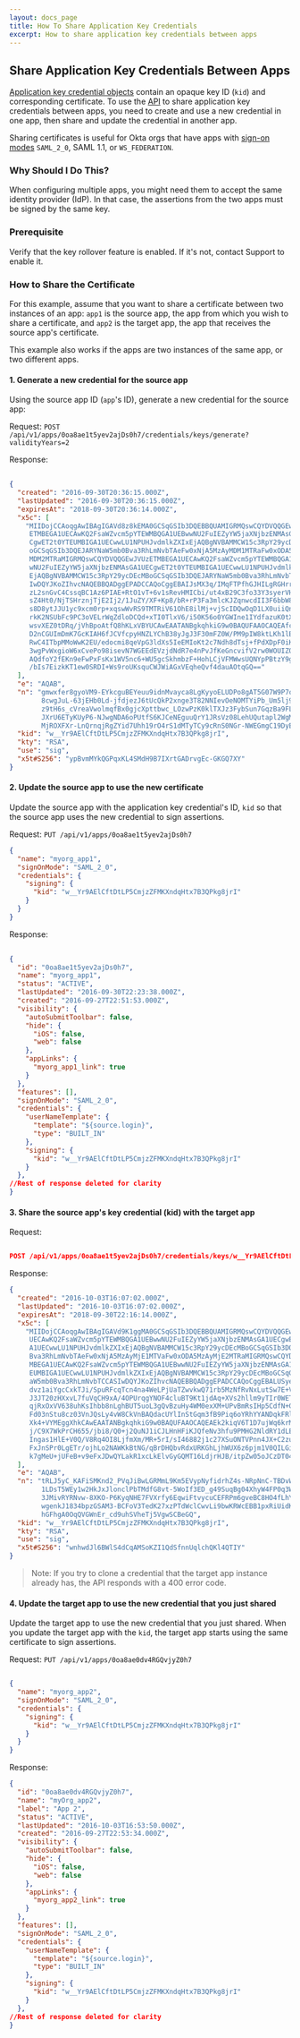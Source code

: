 ```yaml
---
layout: docs_page
title: How To Share Application Key Credentials
excerpt: How to share application key credentials between apps
---
```


## Share Application Key Credentials Between Apps

[Application key credential objects](http://developer.okta.com/docs/api/resources/apps.html#application-key-credential-model) 
contain an opaque key ID (`kid`) and corresponding certificate.
To use the [API](http://developer.okta.com/docs/api/resources/apps.html#clone-key-credential-for-application) 
to share application key credentials between apps, you need to create and use a new credential in one app, 
then share and update the credential in another app.

Sharing certificates is useful for Okta orgs that have apps with [sign-on modes](http://developer.okta.com/docs/api/resources/apps.html#signon-modes) `SAML_2_0`, SAML 1.1, or `WS_FEDERATION`. 

### Why Should I Do This?

When configuring multiple apps, you might need them to accept the same identity provider (IdP). 
In that case, the assertions from the two apps must be signed by the same key.

### Prerequisite

Verify that the key rollover feature is enabled. If it's not, contact Support to enable it.
 
### How to Share the Certificate
 
For this example, assume that you want to share a certificate between two instances of an app: `app1` is the source app, the app from 
which you wish to share a certificate, and `app2` is the target app, the app that receives the source app's certificate.

This example also works if the apps are two instances of the same app, or two different apps.

#### 1. Generate a new credential for the source app

Using the source app ID (`app`'s ID), generate a new credential for the source app:

Request: `POST /api/v1/apps/0oa8ae1t5yev2ajDs0h7/credentials/keys/generate?validityYears=2`

Response:

~~~ json
         
{
  "created": "2016-09-30T20:36:15.000Z",
  "lastUpdated": "2016-09-30T20:36:15.000Z",
  "expiresAt": "2018-09-30T20:36:14.000Z",
  "x5c": [
    "MIIDojCCAoqgAwIBAgIGAVd8z8kEMA0GCSqGSIb3DQEBBQUAMIGRMQswCQYDVQQGEwJVUz
     ETMBEGA1UECAwKQ2FsaWZvcm5pYTEWMBQGA1UEBwwNU2FuIEZyYW5jaXNjbzENMAsGA1UE
     CgwET2t0YTEUMBIGA1UECwwLU1NPUHJvdmlkZXIxEjAQBgNVBAMMCW15c3RpY29ycDEcMB
     oGCSqGSIb3DQEJARYNaW5mb0Bva3RhLmNvbTAeFw0xNjA5MzAyMDM1MTRaFw0xODA5MzAy
     MDM2MTRaMIGRMQswCQYDVQQGEwJVUzETMBEGA1UECAwKQ2FsaWZvcm5pYTEWMBQGA1UEBw
     wNU2FuIEZyYW5jaXNjbzENMAsGA1UECgwET2t0YTEUMBIGA1UECwwLU1NPUHJvdmlkZXIx
     EjAQBgNVBAMMCW15c3RpY29ycDEcMBoGCSqGSIb3DQEJARYNaW5mb0Bva3RhLmNvbTCCAS
     IwDQYJKoZIhvcNAQEBBQADggEPADCCAQoCggEBAIJsMX3q/IMqFTPfhGJHILgRGHrrvYnZ
     zL2snGvC4CssqBC1Az6PIAE+RtO1vT+6v1sRevHMICbi/ut4xB29C3fo33Y3syerVHEJD9
     sZ4Ht0/NjTSHrznjTjE2Ij2/1JuZY/XF+Kp8/bR+rP3Fa3mlcKJZqnwcdII3F6bbW8HPyz
     s8D8ytJJU1yc9xcm0rp+xqswWvRS9TMTRiV61OhE8ilMj+vjScIDQwOqD1LX0uiiQnjRIL
     rkK2NSUbFc9PC3oVELrWqZdloDCQd+xTI0TlxV6/i50K56o0YGWIne1IYdfazuK0tXTE8k
     wsvXEZ0tDRq/jVhBpoAtfQ8hKLxVBYUCAwEAATANBgkqhkiG9w0BAQUFAAOCAQEAfcgMeP
     D2nCGUImDmK7GcKIAH6fJCVfcpyHNZLYChB38yJgJ3F30mFZ0W/PM9pIW8ktLKh1lBp59p
     RwC4ITbpMMoWwK2EU/edocmi8qeVpG3ldXs5IeEMIoKt2c7Ndh8dTsj+fPdXDpF0iKPXtA
     3wgPvWxgioW6xCvePo98isevN7WGEEdEVzjdNdR7e4nPvJfKeGncvifV2rw0WOUIZQa524
     AQdfoY2fEKn9eFwPxFsKx1WV5nc6+WU5gcSkhmbzF+HohLCjVFMWwsUQNYpPBtzY9gM45G
     /bIs7EizkKT1ew0SRDI+Ws9roUKsquCWJWiAGxVEqheQvf4dauAOtqGQ=="
  ],
  "e": "AQAB",
  "n": "gmwxfer8gyoVM9-EYkcguBEYeuu9idnMvayca8LgKyyoELUDPo8gAT5G07W9P7q_WxF6
        8cwgJuL-63jEHb0Ld-jfdjezJ6tUcQkP2xnge3T82NNIevOeNOMTYiPb_Um5lj9cX4qn
        z9tH6s_cVreaVwolmqfBx0gjcXpttbwc_LOzwPzK0klTXJz3FybSun7GqzBa9FL1MxNG
        JXrU6ETyKUyP6-NJwgNDA6oPUtfS6KJCeNEguuQrY1JRsVz08LehUQutapl2WgMJB37F
        MjROXFXr-LnQrnqjRgZYid7Uhh19rO4rS1dMTyTCy9cRnS0NGr-NWEGmgC19DyEovFUFhQ",
  "kid": "w__Yr9AElCftDtLP5CmjzZFMKXndqHtx7B3QPkg8jrI",
  "kty": "RSA",
  "use": "sig",
  "x5t#S256": "ypBvmMYkQGPqxKL4SMdH9B7IXrtGADrvgEc-GKGQ7XY"
}
~~~


#### 2. Update the source app to use the new certificate

Update the source app with the application key credential's ID, `kid` so that the source app 
uses the new credential to sign assertions.

Request: `PUT /api/v1/apps/0oa8ae1t5yev2ajDs0h7`
  
~~~ json
{
  "name": "myorg_app1",
  "signOnMode": "SAML_2_0",
  "credentials": {
    "signing": {
      "kid": "w__Yr9AElCftDtLP5CmjzZFMKXndqHtx7B3QPkg8jrI"
    }
  }
}
~~~

Response:

~~~ json
 
{
  "id": "0oa8ae1t5yev2ajDs0h7",
  "name": "myorg_app1",
  "status": "ACTIVE",
  "lastUpdated": "2016-09-30T22:23:38.000Z",
  "created": "2016-09-27T22:51:53.000Z",
  "visibility": {
    "autoSubmitToolbar": false,
    "hide": {
      "iOS": false,
      "web": false
    },
    "appLinks": {
      "myorg_app1_link": true
    }
  },
  "features": [],
  "signOnMode": "SAML_2_0",
  "credentials": {
    "userNameTemplate": {
      "template": "${source.login}",
      "type": "BUILT_IN"
    },
    "signing": {
      "kid": "w__Yr9AElCftDtLP5CmjzZFMKXndqHtx7B3QPkg8jrI"
    }
  },
//Rest of response deleted for clarity
}
~~~

#### 3. Share the source app's key credential (kid) with the target app

Request:

~~~ json

POST /api/v1/apps/0oa8ae1t5yev2ajDs0h7/credentials/keys/w__Yr9AElCftDtLP5CmjzZFMKXndqHtx7B3QPkg8jrI/clone?targetAid=0oa8ae0dv4RGQvjyZ0h7 
~~~

Response:

~~~ json
{
  "created": "2016-10-03T16:07:02.000Z",
  "lastUpdated": "2016-10-03T16:07:02.000Z",
  "expiresAt": "2018-09-30T22:16:14.000Z",
  "x5c": [
    "MIIDojCCAoqgAwIBAgIGAVd9K1ggMA0GCSqGSIb3DQEBBQUAMIGRMQswCQYDVQQGEwJVUzETMBEGA1
     UECAwKQ2FsaWZvcm5pYTEWMBQGA1UEBwwNU2FuIEZyYW5jaXNjbzENMAsGA1UECgwET2t0YTEUMBIG
     A1UECwwLU1NPUHJvdmlkZXIxEjAQBgNVBAMMCW15c3RpY29ycDEcMBoGCSqGSIb3DQEJARYNaW5mb0
     Bva3RhLmNvbTAeFw0xNjA5MzAyMjE1MTVaFw0xODA5MzAyMjE2MTRaMIGRMQswCQYDVQQGEwJVUzET
     MBEGA1UECAwKQ2FsaWZvcm5pYTEWMBQGA1UEBwwNU2FuIEZyYW5jaXNjbzENMAsGA1UECgwET2t0YT
     EUMBIGA1UECwwLU1NPUHJvdmlkZXIxEjAQBgNVBAMMCW15c3RpY29ycDEcMBoGCSqGSIb3DQEJARYN
     aW5mb0Bva3RhLmNvbTCCASIwDQYJKoZIhvcNAQEBBQADggEPADCCAQoCggEBALUSyecgvygBYkjCp3
     dvz1aiYgcCxkTJi/SpuRFcqTcn4na4WeLPjUaTZwvkwQ71rb5MzNfRvNxLutSw7E+VhMtcNh5CcSZa
     J3JT20zHXxvL7fuVqCH9xA/4OPUrqgYNOF4cluBT9Kt1jdAq+XVs2hllm9yTIr0WETb8PvFyjvj+is
     qjRxOxVV638uhKsIhbb8nLghBUT5uoL3gQvBzuHy4WM0exXM+UPvBmRsIHp5CdfN+G6cxkgDN/gQha
     Fd03nStu8cz03VnJQsLy4vW8CkVnBAQdacUYlInStGqm3fB9Piq6oYRhYYANDqkFRlpxK/3HfboUlY
     Xk4+VYMEggXhkCAwEAATANBgkqhkiG9w0BAQUFAAOCAQEAEk2kiqV6T1D7ujWq6krMr7FX8j6yEag8
     j/C9X7WkPrCH655/jbi8/Q0+j2QuNJ1iCJLHnHFiKJQfeNv3hfu9PMHG2NldRY1dLElnkFh1PMBQ6R
     Ingas1HlE+V0Q/V8Rq4OI8LjfmXm/MR+5rI/sI46882j1c27XSuONTVPnn4JX+C2zuOBBH+rbn+YNm
     FxJnSPr0LgETr/ojhLo2NAWKkBtNG/qBrDHQbvRdxURKGhLjhWUX6z6pjm1V0QILGibyPjlQazjV25
     k7gMeU+jUFeB+v9eFxJDwQYLakR1xcLkElvGyGQMT16LdjrHJB/itpZw05oJCzDT04E3dmz2TK8w=="
  ],
  "e": "AQAB",
  "n": "tRLJ5yC_KAFiSMKnd2_PVqJiBwLGRMmL9Km5EVypNyfidrhZ4s-NRpNnC-TBDvWtvkzM19G83Eu6
        1LDsT5WEy1w2HkJxJlonclPbTMdfG8vt-5WoIf3ED_g49SuqBg04XhyW4FP0q3WN0Cr5dWzaGWWb
        3JMivRYRNvw-8XKO-P6KyqNHE7FVXrfy6EqwiFtvycuCEFRPm6gveBC8HO4fLhYzR7Fcz5Q-8GZG
        wgenkJ1834bpzGSAM3-BCFoV3TedK27xzPTdWclCwvLi9bwKRWcEBB1pxRiUidK0aqbd8H0-Krqh
        hGFhgA0OqQVGWnEr_cd9uhSVheTj5VgwSCBeGQ",
  "kid": "w__Yr9AElCftDtLP5CmjzZFMKXndqHtx7B3QPkg8jrI",
  "kty": "RSA",
  "use": "sig",
  "x5t#S256": "wnhwdJl6BWlS4dCqAMSoKZI1QdSfnnUqlchQKl4QTIY"
}
~~~

> Note: If you try to clone a credential that the target app instance already has, the API responds with a 400 error code.

 
#### 4. Update the target app to use the new credential that you just shared 

Update the target app to use the new credential that you just shared.
When you update the target app with the `kid`, the target app starts
using the same certificate to sign assertions.

Request: `PUT /api/v1/apps/0oa8ae0dv4RGQvjyZ0h7`

~~~ json

{
  "name": "myorg_app2",
  "signOnMode": "SAML_2_0",
  "credentials": {
    "signing": {
      "kid": "w__Yr9AElCftDtLP5CmjzZFMKXndqHtx7B3QPkg8jrI"
    }
  }
}
~~~

Response:

~~~ json
{
  "id": "0oa8ae0dv4RGQvjyZ0h7",
  "name": "myOrg_app2",
  "label": "App 2",
  "status": "ACTIVE",
  "lastUpdated": "2016-10-03T16:53:50.000Z",
  "created": "2016-09-27T22:53:34.000Z",
  "visibility": {
    "autoSubmitToolbar": false,
    "hide": {
      "iOS": false,
      "web": false
    },
    "appLinks": {
      "myorg_app2_link": true
    }
  },
  "features": [],
  "signOnMode": "SAML_2_0",
  "credentials": {
    "userNameTemplate": {
      "template": "${source.login}",
      "type": "BUILT_IN"
    },
    "signing": {
      "kid": "w__Yr9AElCftDtLP5CmjzZFMKXndqHtx7B3QPkg8jrI"
    }
  },
//Rest of response deleted for clarity
}

~~~

<!-- Add this section when second bullet is available
### Other Tasks

You may also want to do related tasks:

* List all the keys in an app with a request.
* Discover which apps are sharing a certificate. Waiting for feature -->
 
 
 